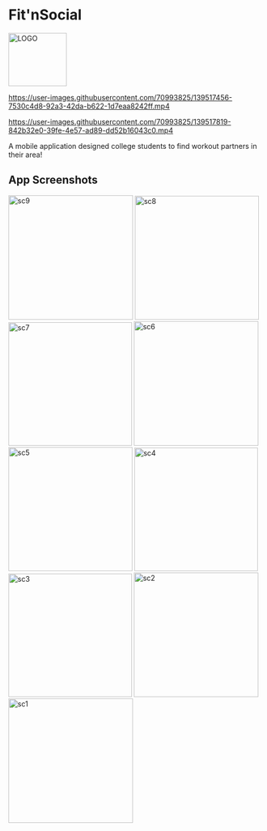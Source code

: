 # Fit'nSocial
<img width="115" height="105" alt="LOGO" src="https://user-images.githubusercontent.com/70993825/139517381-2fe56f58-b7b1-479c-912f-1dfb175fe1d5.PNG">



https://user-images.githubusercontent.com/70993825/139517456-7530c4d8-92a3-42da-b622-1d7eaa8242ff.mp4


https://user-images.githubusercontent.com/70993825/139517819-842b32e0-39fe-4e57-ad89-dd52b16043c0.mp4







A mobile application designed college students to find workout partners in their area!

## App Screenshots
<img width="246" alt="sc9" src="https://user-images.githubusercontent.com/70993825/139518014-ab950ad4-100c-4505-894d-a021b6c53d1e.PNG"> <img width="245" alt="sc8" src="https://user-images.githubusercontent.com/70993825/139518015-e171b284-b736-4f96-ba1d-ace4cadaa477.PNG"> <img width="244" alt="sc7" src="https://user-images.githubusercontent.com/70993825/139518016-26836dd0-ba1d-4a4c-a3a9-abe6b71da652.PNG"> <img width="246" alt="sc6" src="https://user-images.githubusercontent.com/70993825/139518018-c03601e2-6ddb-4dc4-9087-ad6f0c7e8777.PNG"> <img width="245" alt="sc5" src="https://user-images.githubusercontent.com/70993825/139518019-e42d79c1-ae09-400b-a0ca-7f91f5b5e833.PNG"> <img width="244" alt="sc4" src="https://user-images.githubusercontent.com/70993825/139518020-81b1ba11-4e60-4bf7-800a-ad286483c2f9.PNG"> <img width="244" alt="sc3" src="https://user-images.githubusercontent.com/70993825/139518021-fe979088-0aa4-4b51-8a72-5bf1416901cc.PNG"> <img width="246" alt="sc2" src="https://user-images.githubusercontent.com/70993825/139518023-c52794c3-62c4-4015-b8d2-f5d760b9fda0.PNG"> <img width="246" alt="sc1" src="https://user-images.githubusercontent.com/70993825/139518024-baba0168-e3cb-4bc6-bf84-1f0d5882b608.PNG">
